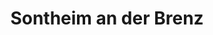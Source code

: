 ---
title: Sontheim an der Brenz
url: /sontheim-an-der-brenz/
latitude: 48.573
longitude: 10.275
---